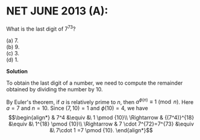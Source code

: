# **NET JUNE 2013 (A):** 

What is the last digit of $7^{73}$?

(a) $7$.<br>
(b) $9$.<br>
(c) $3$.<br>
(d) $1$.<br>

**Solution**

To obtain the last digit of a number, we need to compute the remainder
obtained by dividing the number by $10$.<br>

By Euler's theorem, if $a$ is relatively prime to $n$, then
$a^{\phi(n)}\equiv 1 \pmod n$. Here $a=7$ and $n=10$. Since $(7,10)=1$
and $\phi(10)=4$, we have 
$$\begin{align*}
& 7^4 &\equiv &\ 1 \pmod {10}\\
\Rightarrow & {(7^4)}^{18} &\equiv &\ 1^{18} \pmod {10}\\
\Rightarrow & 7 \cdot 7^{72}=7^{73} &\equiv &\ 7\cdot 1 =7 \pmod {10}.
\end{align*}$$


